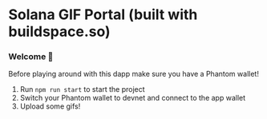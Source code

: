 # Solana GIF Portal (built with buildspace.so)

### **Welcome 👋**
Before playing around with this dapp make sure you have a Phantom wallet!

1. Run `npm run start` to start the project
2. Switch your Phantom wallet to devnet and connect to the app wallet 
3. Upload some gifs!
